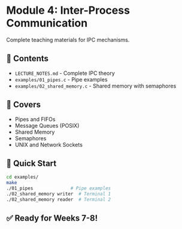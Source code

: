 # Module 4: Inter-Process Communication

Complete teaching materials for IPC mechanisms.

## 📁 Contents

- `LECTURE_NOTES.md` - Complete IPC theory
- `examples/01_pipes.c` - Pipe examples
- `examples/02_shared_memory.c` - Shared memory with semaphores

## 🎯 Covers

- Pipes and FIFOs
- Message Queues (POSIX)
- Shared Memory
- Semaphores
- UNIX and Network Sockets

## 🚀 Quick Start

```bash
cd examples/
make
./01_pipes              # Pipe examples
./02_shared_memory writer  # Terminal 1
./02_shared_memory reader  # Terminal 2
```

## ✅ Ready for Weeks 7-8!

